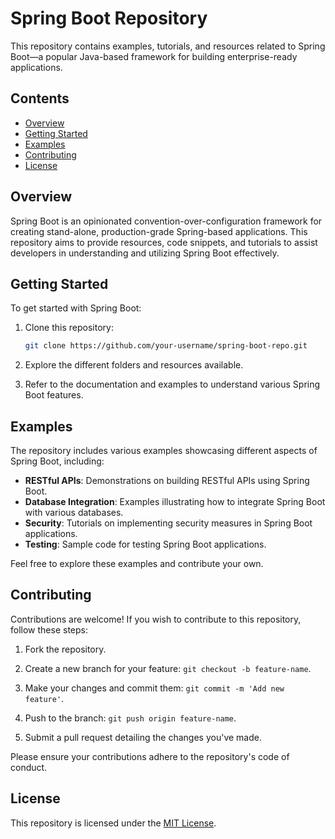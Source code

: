 # Spring Boot Repository

This repository contains examples, tutorials, and resources related to Spring Boot—a popular Java-based framework for building enterprise-ready applications.

## Contents

- [Overview](#overview)
- [Getting Started](#getting-started)
- [Examples](#examples)
- [Contributing](#contributing)
- [License](#license)

## Overview

Spring Boot is an opinionated convention-over-configuration framework for creating stand-alone, production-grade Spring-based applications. This repository aims to provide resources, code snippets, and tutorials to assist developers in understanding and utilizing Spring Boot effectively.

## Getting Started

To get started with Spring Boot:

1. Clone this repository:

    ```bash
    git clone https://github.com/your-username/spring-boot-repo.git
    ```

2. Explore the different folders and resources available.

3. Refer to the documentation and examples to understand various Spring Boot features.

## Examples

The repository includes various examples showcasing different aspects of Spring Boot, including:

- **RESTful APIs**: Demonstrations on building RESTful APIs using Spring Boot.
- **Database Integration**: Examples illustrating how to integrate Spring Boot with various databases.
- **Security**: Tutorials on implementing security measures in Spring Boot applications.
- **Testing**: Sample code for testing Spring Boot applications.

Feel free to explore these examples and contribute your own.

## Contributing

Contributions are welcome! If you wish to contribute to this repository, follow these steps:

1. Fork the repository.

2. Create a new branch for your feature: `git checkout -b feature-name`.

3. Make your changes and commit them: `git commit -m 'Add new feature'`.

4. Push to the branch: `git push origin feature-name`.

5. Submit a pull request detailing the changes you've made.

Please ensure your contributions adhere to the repository's code of conduct.

## License

This repository is licensed under the [MIT License](LICENSE).
